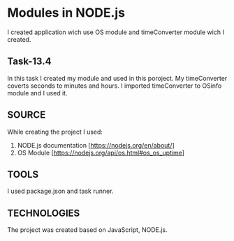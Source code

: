 # Modules in NODE.js

I created application wich use OS module and timeConverter module wich I created.

## Task-13.4

In this task I created my module and used in this poroject. My timeConverter coverts seconds to minutes and hours. I imported timeConverter to OSinfo module and I used it.
 
## SOURCE 
While creating the project I used: 
1. NODE.js documentation [https://nodejs.org/en/about/]
2. OS Module [https://nodejs.org/api/os.html#os_os_uptime]

## TOOLS 
I used package.json and task runner.

## TECHNOLOGIES 
The project was created based on JavaScript, NODE.js.
